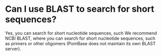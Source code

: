 # Can I use BLAST to search for short sequences?
<!-- pombase_categories: Tools and resources -->

Yes, you can search for short nucleotide sequences, such We recommend
NCBI BLAST, where you can search for short nucleotide sequences, such
as primers or other oligomers (PomBase does not maintain its own BLAST
server).
